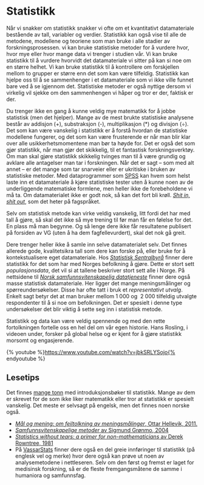 # Statistikk

Når vi snakker om statistikk snakker vi ofte om et kvantitativt datamateriale bestående av tall, variabler og verdier. Statistikk kan også vise til alle de metodene, modellene og teoriene som man bruke i alle stadier av forskningsprosessen. vi kan bruke statistiske metoder for å vurdere hvor, hvor mye eller hvor mange data vi trenger i studien vår. Vi kan bruke statistikk til å vurdere hvorvidt det datamateriale vi sitter på kan si noe om en større helhet. Vi kan bruke statistikk til å kontrollere om forskjellen mellom to grupper er større enn det som kan være tilfeldig. Statistikk kan hjelpe oss til å se sammenhenger i et datamateriale som vi ikke ville funnet bare ved å se igjennom det. Statistiske metoder er også nyttige dersom vi virkelig vil sjekke om den sammenhengen vi håper og tror er der, faktisk er der.

Du trenger ikke en gang å kunne veldig mye matematikk for å jobbe statistisk (men det hjelper). Mange av de mest brukte statistiske analysene består av addisjon (+), substraksjon (-), multiplikasjon (*) og divisjon (÷). Det som kan være vanskelig i statistikk er å forstå hvordan de statistiske modellene fungerer, og det som kan være frusterende er når man blir klar over alle usikkerhetsmomentene man bør ta høyde for. Det er også det som gjør statistikk, når man gjør det skikkelig, til et fantastisk forskningsverktøy. Om man skal gjøre statistikk skikkelig tvinges man til å være grundig og avklare alle antagelser man tar i forskningen. Når det er sagt – som med alt annet – er det mange som tar snarveier eller er ukritiske i bruken av statistiske metoder. Med dataprogrammer som [SPSS][1206-0001] kan hvem som helst laste inn et datamateriale å kjøre statistiske tester uten å kunne noen av de underliggende matematiske formlene, men heller ikke de forebeholdene vi må ta. Om datamaterialet ikke er godt nok, så kan det fort bli krøll. [_Shit in, shit out_](https://no.wikipedia.org/wiki/Garbage_in,_garbage_out), som det heter på fagspråket.

Selv om statistisk metode kan virke veldig vanskelig, litt fordi det har med tall å gjøre, så skal det ikke så mye trening til før man får en følelse for det. En plass må man begynne. Og så lenge dere ikke får resultatene publisert på forsiden av VG (uten å ha dem fagfellevurdert), skal det nok gå greit.

Dere trenger heller ikke å samle inn selve datamaterialet selv. Det finnes allerede gode, kvalitetsikra tall som dere kan forske på, eller bruke for å kontekstualisere eget datamateriale. Hos [_Statistisk Sentralbyrå_](http://ssb.no) finner dere statistikk for det som har med Norges befolkning å gjøre. Dette er stort sett _populasjonsdata_, det vil si at tallene beskriver stort sett alle i Norge. På nettsidene til [_Norsk samfunnsvitenskapelig datatjeneste_](http://nsd.uib.no) finner dere også masse statistisk datamateriale. Her ligger det mange meningsmålinger og spørreundersøkelser. Disse har ofte tatt i bruk et _representativt utvalg_. Enkelt sagt betyr det at man bruker mellom 1 000 og  2 000 tilfeldig utvalgte respondenter til å si noe om befolkningen. Det er spesielt i denne type undersøkelser det blir viktig å sette seg inn i statistisk metode.

Statistikk og data kan være veldig spennende og med den rette fortolkningen fortelle oss en hel del om vår egen historie. Hans Rosling, i videoen under, forsker på global helse og er kjent for å gjøre statistikk morsomt og engasjerende.

{% youtube %}https://www.youtube.com/watch?v=jbkSRLYSojo{% endyoutube %}

## Lesetips

Det finnes [mange tonn](https://www.google.com/search?q=statistics&btnG=Search+Books&tbm=bks&tbo=1) med introduksjonsbøker til statistikk. Mange av dem er skrevet for de som ikke liker matematikk eller tror at statistikk er spesielt vanskelig. Det meste er selvsagt på engelsk, men det finnes noen norske også.

-   [_Mål og mening: om feiltolkning av meningsmålinger_, Ottar Hellevik, 2011.](http://urn.nb.no/URN:NBN:no-nb_digibok_2013102406005 "Nasjonalbiblioteket: Mål og Mening av Ottar Hellevik")
-   [_Samfunnsvitenskapelige metoder_ av Sigmund Grønmo, 2004](http://bibsys-primo.hosted.exlibrisgroup.com/NB:BIBSYS_ILS961798580)
-   [_Statistics without tears: a primer for non-mathematicians_ av Derek Rowntree, 1981](http://bibsys-primo.hosted.exlibrisgroup.com/UBB:BIBSYS_ILS832027758)
-   På [VassarStats](http://vassarstats.net) finner dere også en del greie innføringer til statistikk (på englesk vel og merke) hvor dere også kan prøve ut noen av analysemetodene i nettleseren. Selv om den først og fremst er laget for medisinsk forskning, så er de fleste fremgangsmåtene de samme i humaniora og samfunnsfag.

[1206-0001]: http://no.wikipedia.org/wiki/SPSS
